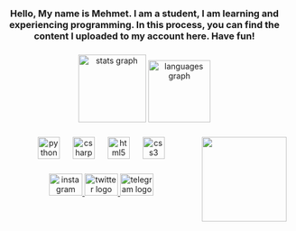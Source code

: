 <h3 align="center">Hello, My name is Mehmet. I am a student,  I am learning and experiencing programming. In this process, you can find the content I uploaded to my account here. Have fun!</h3>

###

<div align="center">
  <img src="https://github-readme-stats.vercel.app/api?username=Oxygen808&hide_title=false&hide_rank=false&show_icons=true&include_all_commits=true&count_private=true&disable_animations=false&theme=tokyonight&locale=en&hide_border=true" height="120" alt="stats graph"  />
  <img src="https://github-readme-stats.vercel.app/api/top-langs?username=Oxygen808&locale=en&hide_title=false&layout=compact&card_width=320&langs_count=5&theme=tokyonight&hide_border=true" height="110" alt="languages graph"  />
</div>

###

<img align="right" height="150" src="https://thumbs.gfycat.com/AbsoluteForcefulCopperbutterfly-size_restricted.gif"  />

###

<div align="center">
  <img src="https://cdn.jsdelivr.net/gh/devicons/devicon/icons/python/python-original.svg" height="39" alt="python logo"  />
  <img width="15" />
  <img src="https://cdn.jsdelivr.net/gh/devicons/devicon/icons/csharp/csharp-line.svg" height="39" alt="csharp logo"  />
  <img width="15" />
  <img src="https://cdn.jsdelivr.net/gh/devicons/devicon/icons/html5/html5-original-wordmark.svg" height="39" alt="html5 logo"  />
  <img width="15" />
  <img src="https://cdn.jsdelivr.net/gh/devicons/devicon/icons/css3/css3-original-wordmark.svg" height="39" alt="css3 logo"  />
</div>

###

<div align="center">
  <a href="https://www.instagram.com/mehmet_okur08_/" target="_blank">
    <img src="https://raw.githubusercontent.com/maurodesouza/profile-readme-generator/master/src/assets/icons/social/instagram/default.svg" width="59" height="39" alt="instagram logo"  />
  </a>
  <a href="https://twitter.com/Oxygen_808" target="_blank">
    <img src="https://raw.githubusercontent.com/maurodesouza/profile-readme-generator/master/src/assets/icons/social/twitter/default.svg" width="59" height="39" alt="twitter logo"  />
  </a>
  <a href="https://t.me/Mehmett_o9" target="_blank">
    <img src="https://raw.githubusercontent.com/maurodesouza/profile-readme-generator/master/src/assets/icons/social/telegram/default.svg" width="59" height="39" alt="telegram logo"  />
  </a>
</div>

###

<br clear="both">



###
